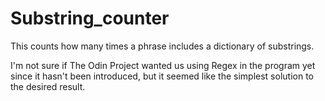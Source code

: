 # Substring_counter
This counts how many times a phrase includes a dictionary of substrings.

I'm not sure if The Odin Project wanted us using Regex in the program yet since it hasn't been introduced, but it seemed like the simplest solution to the desired result.